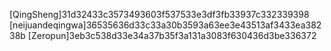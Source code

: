 [QingSheng]31d32433c3573493603f537533e3df3fb33937c332339398
[neijuandeqingwa]36535636d33c33a30b3593a63ee3e43513af3433ea38238b
[Zeropun]3eb3c538d33e34a37b35f3a131a3083f630436d3be336372

